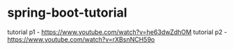 # spring-boot-tutorial

tutorial p1 - https://www.youtube.com/watch?v=he63dwZdhOM
tutorial p2 - https://www.youtube.com/watch?v=rXBsnNCH59o